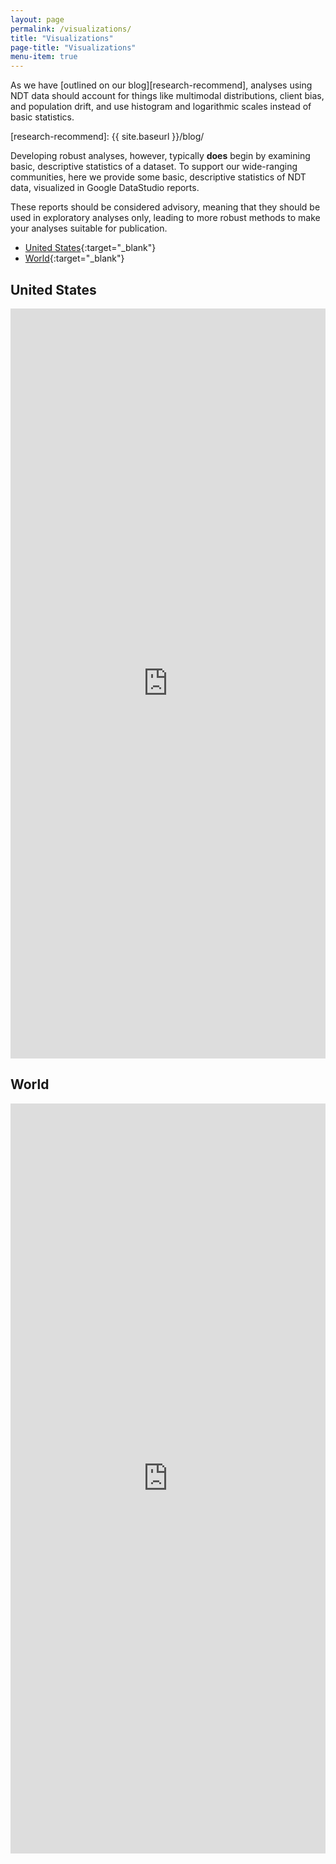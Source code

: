 ```yaml
---
layout: page
permalink: /visualizations/
title: "Visualizations"
page-title: "Visualizations"
menu-item: true
---
```


As we have [outlined on our blog][research-recommend], analyses using NDT data
should account for things like multimodal distributions, client bias,
and population drift, and use histogram and logarithmic scales instead of basic statistics.

[research-recommend]: {{ site.baseurl }}/blog/

Developing robust analyses, however, typically **does** begin by examining basic,
descriptive statistics of a dataset. To support our wide-ranging communities,
here we provide some basic, descriptive statistics of NDT data, visualized in
Google DataStudio reports. 

These reports should be considered advisory, meaning that they should be used in
exploratory analyses only, leading to more robust methods to make your analyses
suitable for publication.

* [United States](https://datastudio.google.com/s/rzD5rHYkLT4){:target="_blank"}
* [World](https://datastudio.google.com/s/tA4mKm65BqY){:target="_blank"}

## United States

<iframe width="100%" height="1200" src="https://datastudio.google.com/embed/reporting/1djtGEuqV4Qwrj26GQTN_xzp3rsMYYcmv/page/YW8NB" frameborder="0" style="border:0" allowfullscreen></iframe>

## World

<iframe width="100%" height="1200" src="https://datastudio.google.com/embed/reporting/12XddYj7__cZOaBF2RwplImw_ZdQQ5Nuw/page/9GTNB" frameborder="0" style="border:0" allowfullscreen></iframe>
